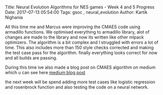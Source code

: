 Title: Neural Evolution Algorithms for NES games - Week 4 and 5 Progress
Date: 2017-07-13 05:54:00
Tags: gsoc , neural_evolution
Author: Kartik Nighania

All this time me and Marcus were improving the CMAES code using armadillo functions. We optimised everything to armadillo library, alot of changes are made to the library and now its written like other mlpack optimizers. The algorithm is a bit complex and I struggled with errors a lot of time. This also includes more than 150 style checks corrected and making the test case pass for the algorithm.
finally everything looks correct for now and all builds are passing.

During this time ive also made a blog post on CMAES algorithm on medium which u can see here 
[medium blog post](https://medium.com/@kkstrack/cmaes-algorithm-in-c-using-mlpack-1a233af7a1f7)

the next week will be spend adding more test cases like logistic regression and rosenbrock function and also testing the code on a neural network.